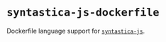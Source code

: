 # `syntastica-js-dockerfile`

Dockerfile language support for
[`syntastica-js`](https://www.npmjs.com/package/@syntastica/core).
